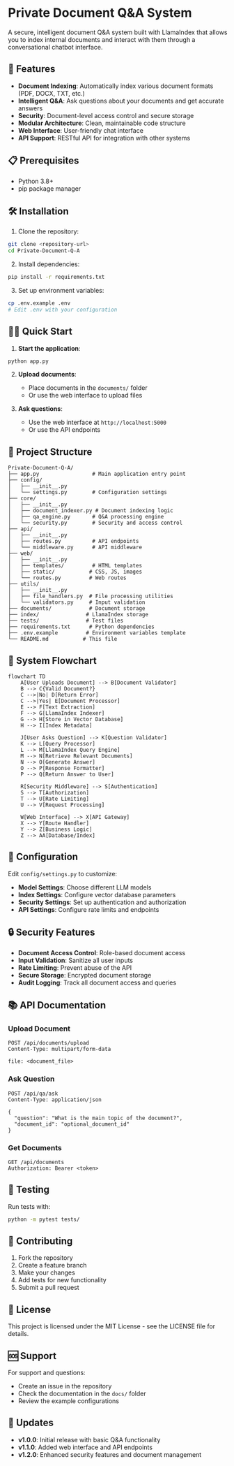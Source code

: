 # Private Document Q&A System

A secure, intelligent document Q&A system built with LlamaIndex that allows you to index internal documents and interact with them through a conversational chatbot interface.

## 🚀 Features

- **Document Indexing**: Automatically index various document formats (PDF, DOCX, TXT, etc.)
- **Intelligent Q&A**: Ask questions about your documents and get accurate answers
- **Security**: Document-level access control and secure storage
- **Modular Architecture**: Clean, maintainable code structure
- **Web Interface**: User-friendly chat interface
- **API Support**: RESTful API for integration with other systems

## 📋 Prerequisites

- Python 3.8+
- pip package manager

## 🛠️ Installation

1. Clone the repository:
```bash
git clone <repository-url>
cd Private-Document-Q-A
```

2. Install dependencies:
```bash
pip install -r requirements.txt
```

3. Set up environment variables:
```bash
cp .env.example .env
# Edit .env with your configuration
```

## 🏃‍♂️ Quick Start

1. **Start the application**:
```bash
python app.py
```

2. **Upload documents**:
   - Place documents in the `documents/` folder
   - Or use the web interface to upload files

3. **Ask questions**:
   - Use the web interface at `http://localhost:5000`
   - Or use the API endpoints

## 📁 Project Structure

```
Private-Document-Q-A/
├── app.py                 # Main application entry point
├── config/
│   ├── __init__.py
│   └── settings.py        # Configuration settings
├── core/
│   ├── __init__.py
│   ├── document_indexer.py # Document indexing logic
│   ├── qa_engine.py       # Q&A processing engine
│   └── security.py        # Security and access control
├── api/
│   ├── __init__.py
│   ├── routes.py          # API endpoints
│   └── middleware.py      # API middleware
├── web/
│   ├── __init__.py
│   ├── templates/         # HTML templates
│   ├── static/           # CSS, JS, images
│   └── routes.py         # Web routes
├── utils/
│   ├── __init__.py
│   ├── file_handlers.py  # File processing utilities
│   └── validators.py     # Input validation
├── documents/            # Document storage
├── index/               # LlamaIndex storage
├── tests/               # Test files
├── requirements.txt      # Python dependencies
├── .env.example         # Environment variables template
└── README.md           # This file
```

## 🔄 System Flowchart

```mermaid
flowchart TD
    A[User Uploads Document] --> B[Document Validator]
    B --> C{Valid Document?}
    C -->|No| D[Return Error]
    C -->|Yes| E[Document Processor]
    E --> F[Text Extraction]
    F --> G[LlamaIndex Indexer]
    G --> H[Store in Vector Database]
    H --> I[Index Metadata]
    
    J[User Asks Question] --> K[Question Validator]
    K --> L[Query Processor]
    L --> M[LlamaIndex Query Engine]
    M --> N[Retrieve Relevant Documents]
    N --> O[Generate Answer]
    O --> P[Response Formatter]
    P --> Q[Return Answer to User]
    
    R[Security Middleware] --> S[Authentication]
    S --> T[Authorization]
    T --> U[Rate Limiting]
    U --> V[Request Processing]
    
    W[Web Interface] --> X[API Gateway]
    X --> Y[Route Handler]
    Y --> Z[Business Logic]
    Z --> AA[Database/Index]
```

## 🔧 Configuration

Edit `config/settings.py` to customize:

- **Model Settings**: Choose different LLM models
- **Index Settings**: Configure vector database parameters
- **Security Settings**: Set up authentication and authorization
- **API Settings**: Configure rate limits and endpoints

## 🔒 Security Features

- **Document Access Control**: Role-based document access
- **Input Validation**: Sanitize all user inputs
- **Rate Limiting**: Prevent abuse of the API
- **Secure Storage**: Encrypted document storage
- **Audit Logging**: Track all document access and queries

## 📚 API Documentation

### Upload Document
```http
POST /api/documents/upload
Content-Type: multipart/form-data

file: <document_file>
```

### Ask Question
```http
POST /api/qa/ask
Content-Type: application/json

{
  "question": "What is the main topic of the document?",
  "document_id": "optional_document_id"
}
```

### Get Documents
```http
GET /api/documents
Authorization: Bearer <token>
```

## 🧪 Testing

Run tests with:
```bash
python -m pytest tests/
```

## 🤝 Contributing

1. Fork the repository
2. Create a feature branch
3. Make your changes
4. Add tests for new functionality
5. Submit a pull request

## 📄 License

This project is licensed under the MIT License - see the LICENSE file for details.

## 🆘 Support

For support and questions:
- Create an issue in the repository
- Check the documentation in the `docs/` folder
- Review the example configurations

## 🔄 Updates

- **v1.0.0**: Initial release with basic Q&A functionality
- **v1.1.0**: Added web interface and API endpoints
- **v1.2.0**: Enhanced security features and document management

